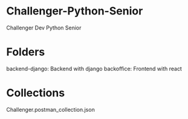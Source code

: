 # Challenger-Python-Senior
Challenger Dev Python Senior

# Folders
backend-django: Backend with django
backoffice: Frontend with react

# Collections
Challenger.postman_collection.json